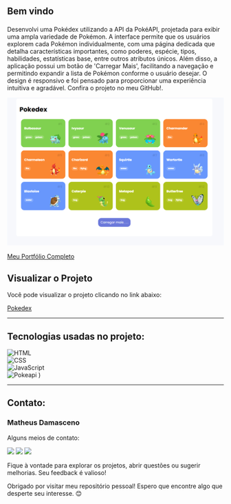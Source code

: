 ## Bem vindo<p>
Desenvolvi uma Pokédex utilizando a API da PokéAPI, projetada para exibir uma ampla variedade de Pokémon. A interface permite que os usuários explorem cada Pokémon individualmente, com uma página dedicada que detalha características importantes, como poderes, espécie, tipos, habilidades, estatísticas base, entre outros atributos únicos. Além disso, a aplicação possui um botão de 'Carregar Mais', facilitando a navegação e permitindo expandir a lista de Pokémon conforme o usuário desejar. O design é responsivo e foi pensado para proporcionar uma experiência intuitiva e agradável. Confira o projeto no meu GitHub!.

<div align="center">

![Captura de tela - Elevate](https://github.com/MatheusADamasceno/Pokedex/blob/main/img.png)
</div>

<div alinhar="centro">

[Meu Portfólio Completo](https://matheusprojectss.netlify.app)

</div>


## Visualizar o Projeto
Você pode visualizar o projeto clicando no link abaixo:

[Pokedex](https://pokedex-pokemon25.netlify.app/)


---
<div id="tecnologias-utilizadas">

## Tecnologias usadas no projeto:
![HTML]( https://img.shields.io/badge/HTML5-E34F26?style=for-the-badge&logo=html5&logoColor=white)  
![CSS]( https://img.shields.io/badge/CSS-239120?&style=for-the-badge&logo=css3&logoColor=white)  
![JavaScript]( https://img.shields.io/badge/JavaScript-F7DF1E?style=for-the-badge&logo=javascript&logoColor=black)  
![Pokeapi](https://img.shields.io/badge/Postman-FF6C37?style=for-the-badge&logo=postman&logoColor=white)
)
</div>
<div alinhar="direita">


</div>

---
<div id="contato">

<div id="contato">

## Contato:
### Matheus Damasceno
Alguns meios de contato:
<div>
<a href="https://wa.me/5562992060399" target="_blank"><img src="https://img.shields.io/badge/WhatsApp-25D366?style=for-the-badge&logo=whatsapp&logoColor=white" target="_blank"></a>
<a href = "mailto:matheusalvesdamascenotwd@gmail.com"><img src="https://img.shields.io/badge/Gmail-D14836?style=for-the-badge&logo=gmail&logoColor=white" target="_blank"></a>
<a href="www.linkedin.com/in/matheusalvesdamasceno" target="_blank"><img src="https://img.shields.io/badge/-LinkedIn-%230077B5?style=for-the-badge&logo=linkedin&logoColor=white" target="_blank"></a>   
</div>
</div>



Fique à vontade para explorar os projetos, abrir questões ou sugerir melhorias. Seu feedback é valioso!

Obrigado por visitar meu repositório pessoal! Espero que encontre algo que desperte seu interesse. 😊

